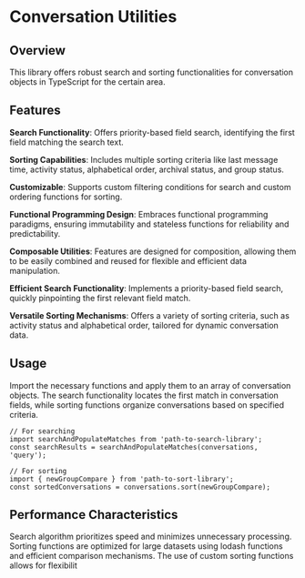 # Conversation Utilities
## Overview
This library offers robust search and sorting functionalities for conversation objects in TypeScript for the certain area.

## Features
**Search Functionality**: Offers priority-based field search, identifying the first field matching the search text.

**Sorting Capabilities**: Includes multiple sorting criteria like last message time, activity status, alphabetical order, archival status, and group status.

**Customizable**: Supports custom filtering conditions for search and custom ordering functions for sorting.

**Functional Programming Design**: Embraces functional programming paradigms, ensuring immutability and stateless functions for reliability and predictability.

**Composable Utilities**: Features are designed for composition, allowing them to be easily combined and reused for flexible and efficient data manipulation.

**Efficient Search Functionality**: Implements a priority-based field search, quickly pinpointing the first relevant field match.

**Versatile Sorting Mechanisms**: Offers a variety of sorting criteria, such as activity status and alphabetical order, tailored for dynamic conversation data.

## Usage
Import the necessary functions and apply them to an array of conversation objects. The search functionality locates the first match in conversation fields, while sorting functions organize conversations based on specified criteria.

```
// For searching
import searchAndPopulateMatches from 'path-to-search-library';
const searchResults = searchAndPopulateMatches(conversations, 'query');

// For sorting
import { newGroupCompare } from 'path-to-sort-library';
const sortedConversations = conversations.sort(newGroupCompare);
```

## Performance Characteristics
Search algorithm prioritizes speed and minimizes unnecessary processing.
Sorting functions are optimized for large datasets using lodash functions and efficient comparison mechanisms.
The use of custom sorting functions allows for flexibilit
